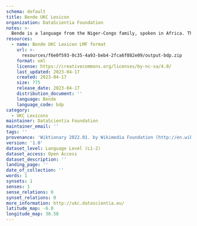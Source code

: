 ```yaml
---
schema: default
title: Bende UKC Lexicon
organization: DataScientia Foundation
notes: >-
  Bende is a language from the Niger-Congo family, spoken in Africa. The UKC Lexicon of Bende is represented as a lexico-semantic network. It consists of words, word senses, synsets, as well as sense-level and synset-level relationships.
resources:
  - name: Bende UKC Lexicon LMF format
    url: >-
      resources/f6e0f593-0c35-4a93-beb4-2fca6f882e09/output-bdp.zip
    format: xml
    license: https://creativecommons.org/licenses/by-nc-sa/4.0/
    last_updated: 2023-04-17
    created: 2023-04-17
    size: 775
    release_date: 2023-04-17
    distribution_document: ''
    language: Bende
    language_code: bdp
category:
  - UKC Lexicons
maintainer: DataScientia Foundation
maintainer_email: ''
tags: ''
provenance: 'Wiktionary 2022.01. by Wikimedia Foundation (http://en.wiktionary.org); Princeton WordNet 2.1 by Princeton University (https://wordnet.princeton.edu)'
version: '1.0'
dataset_level: Language Level (L1-2)
dataset_access: Open Access
dataset_description: ''
landing_page: ''
date_of_collection: ''
words: 1
synsets: 1
senses: 1
sense_relations: 0
synset_relations: 0
more_information: http://ukc.datascientia.eu/
latitude_map: -6.0
longitude_map: 30.58
---
```

